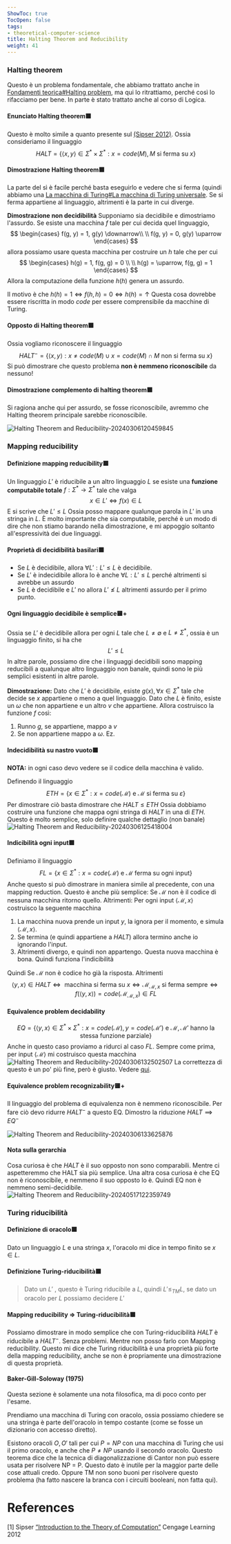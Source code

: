```yaml
---
ShowToc: true
TocOpen: false
tags:
- theoretical-computer-science
title: Halting Theorem and Reducibility
weight: 41
---
```


### Halting theorem
Questo è un problema fondamentale, che abbiamo trattato anche in [Fondamenti teorica#Halting problem](./fondamenti-teorica#halting-problem), ma qui lo ritrattiamo, perché così lo rifacciamo per bene. In parte è stato trattato anche al corso di Logica.

#### Enunciato Halting theorem🟩
Questo è molto simile a quanto presente sul [(Sipser 2012)](https://books.google.it/books/about/Introduction_to_the_Theory_of_Computatio.html?id=P3f6CAAAQBAJ).
Ossia consideriamo il linguaggio 
$$
HALT = \left\{ \langle x, y \rangle \in \Sigma^{*} \times \Sigma^{*}: x = code(M),M \text{ si ferma su } x\right\}
$$
#### Dimostrazione Halting theorem🟩
La parte del sì è facile perché basta eseguirlo e vedere che si ferma (quindi abbiamo una [La macchina di Turing#La macchina di Turing universale](./la-macchina-di-turing#la-macchina-di-turing-universale). Se si ferma appartiene al linguaggio, altrimenti è la parte in cui diverge.

**Dimostrazione non decidibilità**
Supponiamo sia decidibile e dimostriamo l'assurdo.
Se esiste una macchina $f$ tale per cui decida quel linguaggio, 
$$
\begin{cases}
f(g, y) = 1, g(y) \downarrow\\ \\
f(g, y) = 0, g(y) \uparrow
\end{cases}
$$
allora possiamo usare questa macchina per costruire un $h$ tale che per cui
$$
\begin{cases}
h(g) = 1, f(g, g) = 0 \\ \\
h(g) = \uparrow, f(g, g) = 1
\end{cases}
$$
Allora la computazione della funzione $h(h)$ genera un assurdo.

Il motivo è che $h(h) = 1 \iff f(h, h) = 0 \iff h(h) = \uparrow$
Questa cosa dovrebbe essere riscritta in modo $code$ per essere comprensibile da macchine di Turing.

#### Opposto di Halting theorem🟩
Ossia vogliamo riconoscere il linguaggio 
$$
HALT^{-} = \left\{ \langle x, y \rangle : x \not= code(M) \cup x=code(M) \cap M \text{ non si ferma su } x\right\}
$$
Si può dimostrare che questo problema **non è nemmeno riconoscibile** da nessuno!
#### Dimostrazione complemento di halting theorem🟩
Si ragiona anche qui per assurdo, se fosse riconoscibile, avremmo che Halting theorem principale sarebbe riconoscibile.

<img src="./static/images/Halting Theorem and Reducibility-20240306120459845.webp" alt="Halting Theorem and Reducibility-20240306120459845">


### Mapping reducibility
#### Definizione mapping reducibility🟩
Un linguaggio $L'$ è riducibile a un altro linguaggio $L$ se esiste una **funzione computabile totale** $f : \Sigma^{*} \to \Sigma^{*}$ tale che valga
$$
x \in L' \iff f(x) \in L
$$
E si scrive che $L' \leq L$
Ossia posso mappare qualunque parola in $L'$ in una stringa in $L$.
È molto importante che sia computabile, perché è un modo di dire che non stiamo barando nella dimostrazione, e mi appoggio soltanto all'espressività dei due linguaggi.

#### Proprietà di decidibilità basilari🟩
- Se $L$ è decidibile, allora $\forall L': L'\leq L$ è decidibile.
- Se $L'$ è indecidibile allora lo è anche $\forall L: L' \leq L$ perché altrimenti si avrebbe un assurdo
- Se $L$ è decidibile e $L'$ no allora $L' \not \leq L$ altrimenti assurdo per il primo punto.

#### Ogni linguaggio decidibile è semplice🟨+
Ossia se $L'$ è decidibile allora per ogni $L$ tale che $L \neq \emptyset$ e $L \neq \Sigma^{*}$, ossia è un linguaggio finito, si ha che
$$
L' \leq L
$$
In altre parole, possiamo dire che i linguaggi decidibili sono mapping reducibili a qualunque altro linguaggio non banale, quindi sono le più semplici esistenti in altre parole.

**Dimostrazione:**
Dato che $L'$ è decidibile, esiste $g(x), \forall x \in \Sigma^{*}$ tale che decide se $x$ appartiene o meno a quel linguaggio. Dato che $L$ è finito, esiste un $\omega$ che non appartiene e un altro $v$ che appartiene.
Allora costruisco la funzione $f$ così:
1. Runno $g$, se appartiene, mappo a $v$
2. Se non appartiene mappo a $\omega$.
Ez.

#### Indecidibilità su nastro vuoto🟩
**NOTA:** in ogni caso devo vedere se il codice della macchina è valido.


Definendo il linguaggio
$$
ETH = \left\{ x \in \Sigma^{*}: x = code(\mathcal{M}) \text{ e } \mathcal{M} \text{ si ferma su } \varepsilon \right\} 
$$
Per dimostrare ciò basta dimostrare che $HALT \leq ETH$
Ossia dobbiamo costruire una funzione che mappa ogni stringa di $HALT$ in una di $ETH$.
Questo è molto semplice, solo definire qualche dettaglio (non banale) 
<img src="./static/images/Halting Theorem and Reducibility-20240306125418004.webp" alt="Halting Theorem and Reducibility-20240306125418004">

#### Indicibilità ogni input🟩
Definiamo il linguaggio
$$
FL = \left\{ x \in \Sigma^{*} : x = code(\mathcal{M}) \text{ e } \mathcal{M} \text{ ferma su ogni input} \right\} 
$$
Anche questo si può dimostrare in maniera simile al precedente, con una mapping reduction.
Questo è anche più semplice:
Se $\mathcal{M}$ non è il codice di nessuna macchina ritorno quello. Altrimenti:
Per ogni input $\langle \mathcal{M}, x \rangle$ costruisco la seguente macchina
1. La macchina nuova prende un input $y$, la ignora per il momento, e simula $\langle \mathcal{M}, x \rangle$.
2. Se termina (e quindi appartiene a $HALT$) allora termino anche io ignorando l'input.
3. Altrimenti divergo, e quindi non appartengo.
Questa nuova macchina è bona. Quindi funziona l'indicibilità

Quindi 
Se $\mathcal{M}$ non è codice ho già la risposta.
Altrimenti
$$
\langle y, x \rangle \in HALT \iff \text{ macchina si ferma su }x \iff \mathcal{M}_{\mathcal{M}, x} \text{ si ferma sempre} \iff f(\langle y,x \rangle ) = code(\mathcal{M}_{\mathcal{M}, x}) \in FL
$$

#### Equivalence problem decidability
$$
EQ = \left\{ \langle y, x \rangle \in \Sigma^{*} \times \Sigma^{*} : x = code(\mathcal{M}), y = code(\mathcal{M'}) \text{ e } \mathcal{M}, \mathcal{M'} \text{ hanno la stessa funzione parziale} \right\} 
$$
Anche in questo caso proviamo a ridurci al caso $FL$.
Sempre come prima, per input $\langle \mathcal{M}\rangle$ mi costruisco questa macchina
<img src="./static/images/Halting Theorem and Reducibility-20240306132502507.webp" alt="Halting Theorem and Reducibility-20240306132502507">
La correttezza di questo è un po' più fine, però è giusto. Vedere [qui](https://chatgpt.com/share/15c48b10-4c2c-45ea-ae4d-a665b361739b).

#### Equivalence problem recognizability🟨+
Il linguaggio del problema di equivalenza non è nemmeno riconoscibile. Per fare ciò devo ridurre $HALT^{-}$ a questo EQ.
Dimostro la riduzione $HALT \implies EQ^{-}$ 

<img src="./static/images/Halting Theorem and Reducibility-20240306133625876.webp" alt="Halting Theorem and Reducibility-20240306133625876">

#### Nota sulla gerarchia
Cosa curiosa è che $HALT$ è il suo opposto non sono comparabili. Mentre ci aspetteremmo che HALT sia più semplice.
Una altra cosa curiosa è che EQ non è riconoscibile, e nemmeno il suo opposto lo è.
Quindi EQ non è nemmeno semi-decidibile.
<img src="./static/images/Halting Theorem and Reducibility-20240517122359749.webp" alt="Halting Theorem and Reducibility-20240517122359749">
### Turing riducibilità

#### Definizione di oracolo🟩
Dato un linguaggio $L$ e una stringa $x$, l'oracolo mi dice in tempo finito se $x \in L$.

#### Definizione Turing-riducibilità🟩
> Dato un  $L'$ , questo è Turing riducibile a $L$, quindi $L' \leq_{TM} L$, se dato un oracolo per $L$ possiamo decidere $L'$

#### Mapping reducibility => Turing-riducibilità🟩
Possiamo dimostrare in modo semplice che con Turing-riducibilità $HALT$ è riducibile a $HALT^{-}$. Senza problemi.
Mentre non posso farlo con Mapping reducibility.
Questo mi dice che Turing riducibilità è una proprietà più forte della mapping reducibility, anche se non è propriamente una dimostrazione di questa proprietà.

#### Baker-Gill-Soloway (1975)
Questa sezione è solamente una nota filosofica, ma di poco conto per l'esame.

Prendiamo una macchina di Turing con oracolo, ossia possiamo chiedere se una stringa è parte dell'oracolo in tempo costante (come se fosse un dizionario con accesso diretto).

Esistono oracoli $O, O'$ tali per cui $P = NP$ con una macchina di Turing che usi il primo oracolo, e anche che $P \neq NP$  usando il secondo oracolo.
Questo teorema dice che la tecnica di diagonalizzazione di Cantor non può essere usata per risolvere NP = P. Questo dato è inutile per la maggior parte delle cose attuali credo.
Oppure TM non sono buoni per risolvere questo problema (ha fatto nascere la branca con i circuiti booleani, non fatta qui).






# References

[1] Sipser [“Introduction to the Theory of Computation”](https://books.google.it/books/about/Introduction_to_the_Theory_of_Computatio.html?id=P3f6CAAAQBAJ) Cengage Learning 2012